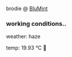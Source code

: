 brodie @ [BluMint](https://www.linkedin.com/company/blumint-io/)

<!--weather_start-->
### working conditions..

weather: haze 

temp: 19.93 °C 👕

<!--weather_end-->
